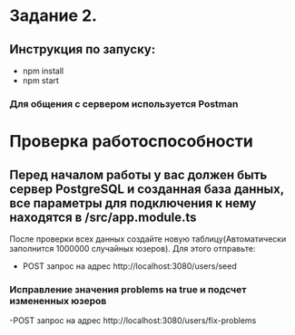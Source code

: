 # Задание 2.
## Инструкция по запуску:
- npm install
- npm start
### Для общения с сервером используется Postman

# Проверка работоспособности
## Перед началом работы у вас должен быть сервер PostgreSQL и созданная база данных,  все параметры для подключения к нему находятся в /src/app.module.ts

После проверки всех данных создайте новую таблицу(Автоматически заполнится 1000000 случайных юзеров).
Для этого отправьте:
- POST запрос на адрес http://localhost:3080/users/seed

### Исправление значения problems на true и подсчет измененных юзеров
-POST запрос на адрес http://localhost:3080/users/fix-problems